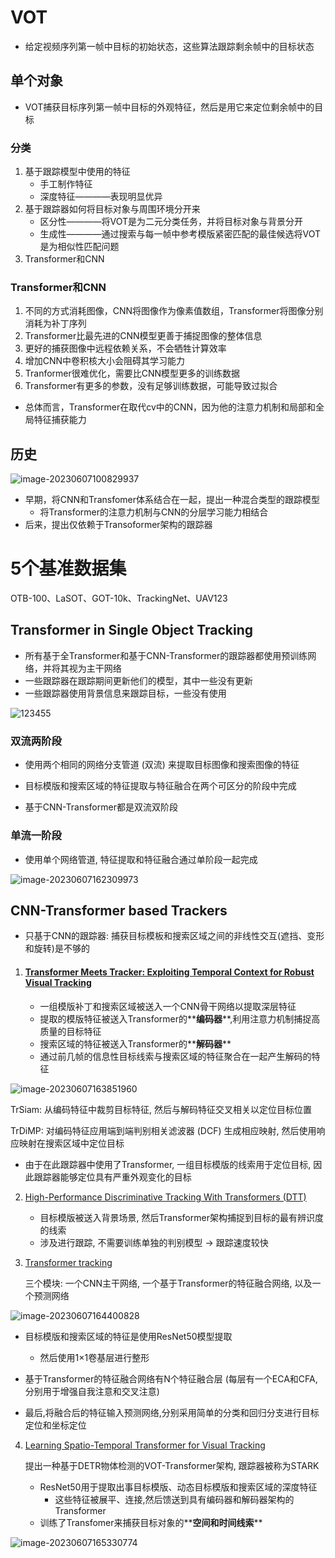 # VOT

* 给定视频序列第一帧中目标的初始状态，这些算法跟踪剩余帧中的目标状态

## 单个对象

* VOT捕获目标序列第一帧中目标的外观特征，然后是用它来定位剩余帧中的目标



### 分类

1. 基于跟踪模型中使用的特征
   * 手工制作特征
   * 深度特征————表现明显优异
2. 基于跟踪器如何将目标对象与周围环境分开来
   * 区分性————将VOT是为二元分类任务，并将目标对象与背景分开
   * 生成性————通过搜索与每一帧中参考模版紧密匹配的最佳候选将VOT是为相似性匹配问题
3. Transformer和CNN



### Transformer和CNN

1. 不同的方式消耗图像，CNN将图像作为像素值数组，Transformer将图像分别消耗为补丁序列
2. Transformer比最先进的CNN模型更善于捕捉图像的整体信息
3. 更好的捕获图像中远程依赖关系，不会牺牲计算效率
4. 增加CNN中卷积核大小会阻碍其学习能力
5. Tranformer很难优化，需要比CNN模型更多的训练数据
6. Transformer有更多的参数，没有足够训练数据，可能导致过拟合



* 总体而言，Transformer在取代cv中的CNN，因为他的注意力机制和局部和全局特征捕获能力



## 历史

![image-20230607100829937](https://img-blog.csdnimg.cn/img_convert/1b53ae9b3d5a3509827548ce34ef0737.png)

* 早期，将CNN和Transfomer体系结合在一起，提出一种混合类型的跟踪模型
  * 将Transformer的注意力机制与CNN的分层学习能力相结合
* 后来，提出仅依赖于Transoformer架构的跟踪器



# 5个基准数据集

OTB-100、LaSOT、GOT-10k、TrackingNet、UAV123



## Transformer in Single Object Tracking

* 所有基于全Transformer和基于CNN-Transformer的跟踪器都使用预训练网络，并将其视为主干网络
* 一些跟踪器在跟踪期间更新他们的模型，其中一些没有更新
* 一些跟踪器使用背景信息来跟踪目标，一些没有使用

![123455](https://img-blog.csdnimg.cn/img_convert/7f1ea0f576d6ca3a7de3704abb17372a.png)

### 双流两阶段

* 使用两个相同的网络分支管道 (双流) 来提取目标图像和搜索图像的特征

* 目标模版和搜索区域的特征提取与特征融合在两个可区分的阶段中完成
* 基于CNN-Transformer都是双流双阶段

### 单流一阶段

* 使用单个网络管道, 特征提取和特征融合通过单阶段一起完成

![image-20230607162309973](https://img-blog.csdnimg.cn/img_convert/5ca973df3d334fb8fe8da0de890870f9.png)

## CNN-Transformer based Trackers

* 只基于CNN的跟踪器: 捕获目标模板和搜索区域之间的非线性交互(遮挡、变形和旋转)是不够的

1. #### [Transformer Meets Tracker: Exploiting Temporal Context for Robust Visual Tracking](https://arxiv.org/pdf/2103.11681)

   * 一组模版补丁和搜索区域被送入一个CNN骨干网络以提取深层特征
   * 提取的模版特征被送入Transformer的**__编码器__**,利用注意力机制捕捉高质量的目标特征
   * 搜索区域的特征被送入Transformer的**__解码器__**
   * 通过前几帧的信息性目标线索与搜索区域的特征聚合在一起产生解码的特征

![image-20230607163851960](https://img-blog.csdnimg.cn/img_convert/99b162e5788e732597974809bc4570d5.png)

TrSiam: 从编码特征中裁剪目标特征, 然后与解码特征交叉相关以定位目标位置

TrDiMP: 对编码特征应用端到端判别相关滤波器 (DCF) 生成相应映射, 然后使用响应映射在搜索区域中定位目标

* 由于在此跟踪器中使用了Transformer, 一组目标模版的线索用于定位目标, 因此跟踪器能够定位具有严重外观变化的目标

2. [High-Performance Discriminative Tracking With Transformers (DTT)](https://arxiv.org/pdf/2203.13533v2)
   
   * 目标模版被送入背景场景, 然后Transformer架构捕捉到目标的最有辨识度的线索
   * 涉及进行跟踪, 不需要训练单独的判别模型 &rarr; 跟踪速度较快
3. [Transformer tracking](https://arxiv.org/pdf/2103.15436v1)
   
   三个模块: 一个CNN主干网络, 一个基于Transformer的特征融合网络, 以及一个预测网络

![image-20230607164400828](https://img-blog.csdnimg.cn/img_convert/5e3759146eac5a5f26b9bd4a636fd1b2.png)

* 目标模版和搜索区域的特征是使用ResNet50模型提取
  * 然后使用1×1卷基层进行整形

* 基于Transformer的特征融合网络有N个特征融合层 (每层有一个ECA和CFA, 分别用于增强自我注意和交叉注意)
* 最后,将融合后的特征输入预测网络,分别采用简单的分类和回归分支进行目标定位和坐标定位

4. [Learning Spatio-Temporal Transformer for Visual Tracking](https://arxiv.org/pdf/2103.17154)

   提出一种基于DETR物体检测的VOT-Transformer架构, 跟踪器被称为STARK

   * ResNet50用于提取出事目标模版、动态目标模版和搜索区域的深度特征
     * 这些特征被展平、连接,然后馈送到具有编码器和解码器架构的Transformer
   * 训练了Transfomer来捕获目标对象的**__空间和时间线索__**

![image-20230607165330774](https://img-blog.csdnimg.cn/img_convert/c2e23634949eec33c82e1032e4d7e644.png)

